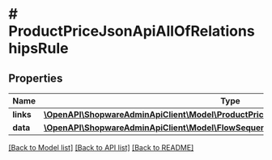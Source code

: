 # # ProductPriceJsonApiAllOfRelationshipsRule

## Properties

Name | Type | Description | Notes
------------ | ------------- | ------------- | -------------
**links** | [**\OpenAPI\ShopwareAdminApiClient\Model\ProductPriceJsonApiAllOfRelationshipsRuleLinks**](ProductPriceJsonApiAllOfRelationshipsRuleLinks.md) |  | [optional]
**data** | [**\OpenAPI\ShopwareAdminApiClient\Model\FlowSequenceJsonApiAllOfRelationshipsRuleData**](FlowSequenceJsonApiAllOfRelationshipsRuleData.md) |  | [optional]

[[Back to Model list]](../../README.md#models) [[Back to API list]](../../README.md#endpoints) [[Back to README]](../../README.md)
